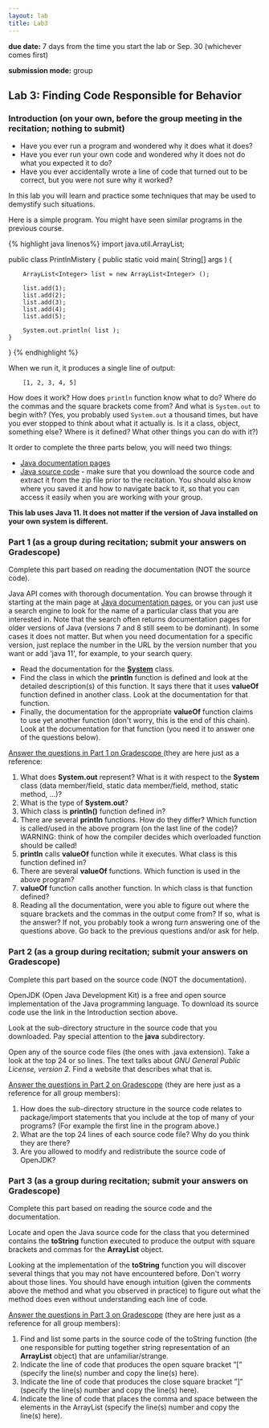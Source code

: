 ```yaml
---
layout: lab
title: Lab3
---
```


<div class="lab-right" markdown="1">

__due date:__ 7 days from the time you start the lab or
Sep. 30
(whichever comes first)

__submission mode:__ group

</div>

<main markdown="1" class="lab">

## Lab 3: Finding Code Responsible for Behavior

### Introduction (on your own, before the group meeting in the recitation; nothing to submit)

*   Have you ever run a program and wondered why it does what it does?
*   Have you ever run your own code and wondered why it does not do what you expected it to do?
*   Have you ever accidentally wrote a line of code that turned out to be correct, but you were not sure why it worked?

In this lab you will learn and practice some techniques that may be used to demystify such situations.

Here is a simple program. You might have seen similar programs in the previous course.



{% highlight java linenos%}
import java.util.ArrayList;

public class PrintlnMistery {
    public static void main( String[] args ) {

        ArrayList<Integer> list = new ArrayList<Integer> ();

        list.add(1);
        list.add(2);
        list.add(3);
        list.add(4);
        list.add(5);

        System.out.println( list );
    }
}
{% endhighlight %}


When we run it, it produces a single line of output:


```
    [1, 2, 3, 4, 5]
```


How does it work? How does `println` function know what to do? Where do the commas and the square brackets come from? And what is `System.out` to begin with? (Yes, you probably used `System.out` a thousand times, but have you ever stopped to think about what it actually is. Is it a class, object, something else? Where is it defined? What other things you can do with it?)

It order to complete the three parts below, you will need two things:
- [Java documentation pages](https://docs.oracle.com/en/java/javase/11/docs/api/index.html)
- [Java source code](code/java.base.zip) - make sure that you download the source code and extract it from the zip file prior to the recitation. You should also know where you saved it and how to navigate back to it, so that you can access it easily when you are working with your group.

__This lab uses Java 11. It does not matter if the version of Java installed on your own system is different.__

### Part 1 (as a group during recitation; submit your answers on Gradescope)

<span class="strong">Complete this part based on reading the documentation (NOT the source code).</span>

Java API comes with thorough documentation. You can browse through it starting at the main page at [Java documentation pages](https://docs.oracle.com/en/java/javase/11/docs/api/index.html), or you can just use a search engine to look for the name of a particular class that you are interested in. Note that the search often returns documentation pages for older versions of Java (versions 7 and 8 still seem to be dominant). In some cases it does not matter. But when you need documentation for a specific version, just replace the number in the URL by the version number that you want or add 'java 11', for example, to your search query.



*   Read  the documentation for the **[System](https://docs.oracle.com/en/java/javase/11/docs/api/java.base/java/lang/System.html)** class.
*   Find the class in which the **println** function is defined and look at the detailed description(s) of this function.  It says there that it uses **valueOf** function defined in another class. Look at the documentation for that function.
*   Finally, the documentation for the appropriate **valueOf** function claims to use yet another function (don't worry, this is the end of this chain). Look at the documentation for that function (you need it to answer one of the questions below).

<span style="text-decoration:underline;">Answer the questions in Part 1 on Gradescope </span>(they are here just as a reference:


1. What does **System.out** represent? What is it with respect to the **System** class (data member/field, static data member/field, method, static method, ...)?
2. What is the type of **System.out**?
3. Which class is  **println()** function defined in?
4. There are several **println** functions. How do they differ? Which function is called/used in the above program (on the last line of the code)? <br>
WARNING: think of how the compiler decides which overloaded function should be called!
5. **println** calls **valueOf** function while it executes. What class is this function defined in?
6. There are several **valueOf** functions. Which function is used in the above program?
7. **valueOf** function calls another function. In which class is that function defined?
8. Reading all the documentation, were you able to figure out where the square brackets and the commas in the output come from? If so, what is the answer? If not, you probably took a wrong _turn_ answering one of the questions above. Go back to the previous questions and/or ask for help.


### Part 2 (as a group during recitation; submit your answers on Gradescope)

<span class="strong">Complete this part based on the source code (NOT the documentation).</span>

OpenJDK (Open Java Development Kit) is a free and open source implementation of the Java programming language. To download its source code use the link in the Introduction section above.

Look at the sub-directory structure in the source code that you downloaded. Pay special attention to the **java** subdirectory.

Open any of the source code files (the ones with .java extension). Take a look at the top 24 or so lines. The text talks about _GNU General Public License, version 2_. Find a website that describes what that is.

<span style="text-decoration:underline;">Answer the questions in Part 2 on Gradescope</span> (they are here just as a reference for all group members):



1. How does the sub-directory structure in the source code relates to package/import statements that you include at the top of many of your programs? (For example the first line in the program above.)
2. What are the top 24 lines of each source code file? Why do you think they are there?
3. Are you allowed to modify and redistribute the source code of OpenJDK?




### Part 3 (as a group during recitation; submit your answers on Gradescope)

<span class="strong">Complete this part based on reading the source code and the documentation.</span>

Locate and open the Java source code for the class that you determined contains the **toString** function executed to produce the output with square brackets and commas for the **ArrayList** object.

Looking at the implementation of the **toString** function you will discover several things that you may
not have encountered before. Don't worry about those lines. You should have enough intuition (given the
comments above the method and what you observed in practice) to figure out what the method does even
without understanding each line of code.

<span style="text-decoration:underline;">Answer the questions in Part 3 on Gradescope</span> (they are here just as a reference for all group members):



1. Find and list some parts in the source code of the toString function (the one responsible for putting together string representation of an **ArrayList** object) that are unfamiliar/strange.
2. Indicate the line of code that produces the open square bracket ”[” (specify the line(s) number and copy the line(s) here).
3. Indicate the line of code that produces the close square bracket ”]” (specify the line(s) number and copy the line(s) here).
4. Indicate the line of code that places the comma and space between the elements in the ArrayList (specify the line(s) number and copy the line(s) here).























</main>
